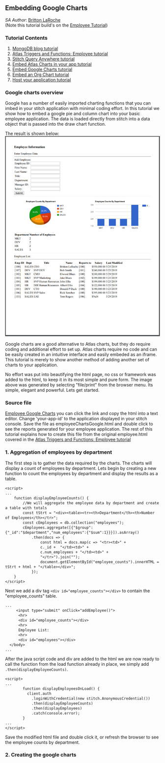 ## Embedding Google Charts
_SA Author_: [Britton LaRoche](mailto:britton.laroche@mongodb.com)   
(Note this tutorial build's on the [Employee Tutorial](../employee))

### Tutorial Contents 
1. [MongoDB blog tutorial](https://docs.mongodb.com/stitch/tutorials/blog-overview/)
2. [Atlas Triggers and Functions: Employee tutorial](https://github.com/brittonlaroche/MongoDB-Demos/edit/master/Stitch/employee/)
3. [Stitch Query Anywhere tutorial](https://github.com/brittonlaroche/MongoDB-Demos/edit/master/Stitch/rest)
4. [Embed Atlas Charts in your app tutorial](https://github.com/brittonlaroche/MongoDB-Demos/edit/master/Stitch/charts)
5. [Embed Google Charts tutorial](https://github.com/brittonlaroche/MongoDB-Demos/edit/master/Stitch/charts-google) 
6. [Embed an Org Chart tutorial](https://github.com/brittonlaroche/MongoDB-Demos/edit/master/Stitch/charts-google) 
7. [Host your application tutorial](https://github.com/brittonlaroche/MongoDB-Demos/edit/master/Stitch/hosting) 

### Google charts overview 

Google has a number of easily imported charting functions that you can imbed in your stitch application with minimal coding effort.  In this tutorial we show how to embed a google pie and column chart into your basic employee application.  The data is loaded directly from stitch into a data object that is passed into the draw chart function.

The result is shown below:
![Google Charts](img/googleChart.jpg "Google Charts")

Google charts are a good alternative to Atlas charts, but they do require coding and additional effort to set up.  Atlas charts require no code and can be easily created in an intuitive interface and easily embeded as an iframe.  This tutorial is merely to show another method of adding another set of charts to your application.

No effort was put into beautifying the html page, no css or framework was added to the html, to keep it in its most simple and pure form. The image above was generated by selecting "file/print" from the browser menu.  Its simple, elegant and powerful.  Lets get started.  

### Source file
[Employee Google Charts](employeeGoogleChart.html) you can click the link and copy the html into a text editor.  Change 'your-app-id' to the application displayed in your stitch console.  Save the file as employeeChartsGoogle.html and double click to see the reports generated for your employee application.  The rest of this tutorial explains how to create this file from the original employee.html covered in the [Atlas Triggers and Functions: Employee tutorial](https://github.com/brittonlaroche/MongoDB-Demos/edit/master/Stitch/employee/)

### 1. Aggregation of employees by department
The first step is to gather the data required by the charts.  The charts will display a count of employees by department.  Lets begin by creating a new function to count the employees by department and display the results as a table.

```
<script>
...
	function displayEmployeeCounts() {
		//We will aggregate the employee data by department and create a table with totals
		const tStrt = "<div><table><tr><th>Department</th><th>Number of Employees</th></tr>";
		const cEmployees = db.collection("employees");
		cEmployees.aggregate([{"$group":{"_id":"$department","num_employees":{"$sum":1}}}]).asArray()
		    .then(docs => {
		      	const html = docs.map(c => "<tr><td>" +
		      	c._id +  "</td><td>" +
		      	c.num_employees + "</td><td>" +
		      	"</tr>").join("");
		      	document.getElementById("employee_counts").innerHTML = tStrt + html + "</table></div>";
		    });
	}
</script>
```

Next we add a div tag ```<div id="employee_counts"></div>``` to contain the "employee_counts" table.

```
...
     <input type="submit" onClick="addEmployee()">
      <hr>
	  <div id="employee_counts"></div>
      <hr>
	  Employee List:
      <hr>
	  <div id="employees"></div>
  </body>
...
```

After the java script code and div are added to the html we are now ready to call the function from the load function already in place, we simply add ```.then(displayEmployeeCounts)```.

```
<script>
...
        function displayEmployeesOnLoad() {
          client.auth
            .loginWithCredential(new stitch.AnonymousCredential())
            .then(displayEmployeeCounts)
            .then(displayEmployees)
            .catch(console.error);
        }
...
</script>
```
Save the modified html file and double click it, or refresh the browser to see the employee counts by department.

### 2. Creating the google charts

